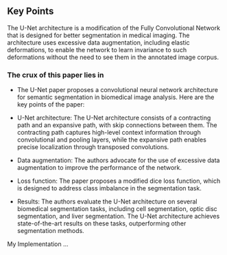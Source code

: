 ## Key Points 

The U-Net architecture is a modification of the Fully Convolutional Network that is designed for better segmentation in medical imaging. The architecture uses excessive data augmentation, including elastic deformations, to enable the network to learn invariance to such deformations without the need to see them in the annotated image corpus.

### The crux of this paper lies in 
* The U-Net paper proposes a convolutional neural network architecture for semantic segmentation in biomedical image analysis. Here are the key points of the paper:

* U-Net architecture: The U-Net architecture consists of a contracting path and an expansive path, with skip connections between them. The contracting path captures high-level context information through convolutional and pooling layers, while the expansive path enables precise localization through transposed convolutions.

* Data augmentation: The authors advocate for the use of excessive data augmentation to improve the performance of the network. 

* Loss function: The paper proposes a modified dice loss function, which is designed to address class imbalance in the segmentation task.

* Results: The authors evaluate the U-Net architecture on several biomedical segmentation tasks, including cell segmentation, optic disc segmentation, and liver segmentation. The U-Net architecture achieves state-of-the-art results on these tasks, outperforming other segmentation methods.

My Implementation ...

